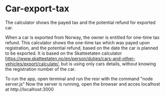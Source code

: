 # Car-export-tax
The calculator shows the payed tax and the potential refund for exported car.

When a car is exported from Norway, the owner is entitled for one-time tax refund.
This calculator shows the one-time tax which was payed upon registration, and the potential refund, based on the date the car is planned to be exported. It is based on the Skatteetaten calculator https://www.skatteetaten.no/en/person/duties/cars-and-other-vehicles/export/calculate/, but is using only cars details, without knowing the registration number of the car.

To run the app, open terminal and run the resr with the command "node server.js"
Now the server is running, open the browser and acces localhost at http://localhost:3000
